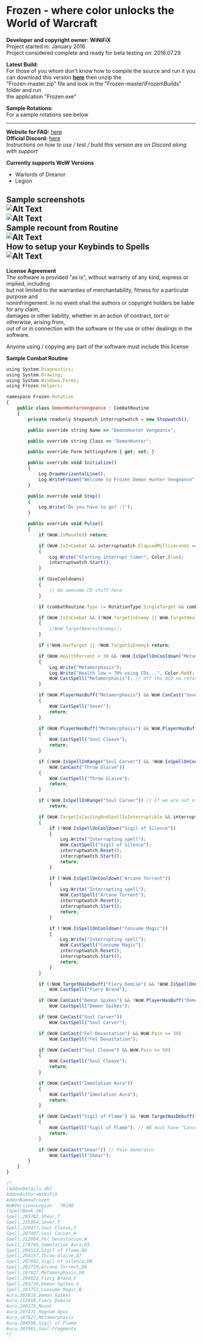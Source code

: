 # Frozen - where color unlocks the World of Warcraft

**Developer and copyright owner: WiNiFiX**<br>
Project started in: January 2016<br>
Project considered complete and ready for beta testing on: 2016.07.29<br>

**Latest Build:**<br>
For those of you whom don't know how to compile the source and run it you can download this version **[here](https://github.com/winifix/Frozen/archive/master.zip)** then unzip the<br> 
"Frozen-master.zip" file and look in the "Frozen-master\Frozen\Builds" folder and run<br> 
the application "Frozen.exe"<br>

**Sample Rotations:**<br>
For a sample rotations see below<br>

---

**Website for FAQ:** [here](http://www.ownedcore.com/forums/world-of-warcraft/world-of-warcraft-bots-programs/wow-bots-questions-requests/542750-pixel-based-bot.html)<br>
**Official Discord:** [here](https://discord.gg/c3Ph5u8)<br>
*Instructions on how to use / test / build this version are on Discord along with support*

**Currently supports WoW Versions**
- Warlords of Dreanor
- Legion

**Sample screenshots**
<br>
![Alt Text](https://raw.githubusercontent.com/winifix/Frozen/master/img/1.png)<br>
![Alt Text](https://raw.githubusercontent.com/winifix/Frozen/master/img/2.png)<br>
**Sample recount from Routine**
<br>
![Alt Text](https://raw.githubusercontent.com/winifix/Frozen/master/img/4.png)<br>
**How to setup your Keybinds to Spells**
<br>
![Alt Text](https://raw.githubusercontent.com/winifix/Frozen/master/img/3.png)<br>
---
**License Agreement**<br>
The software is provided "as is", without warranty of any kind, express or implied, including<br>
but not limited to the warranties of merchantability, fitness for a particular purpose and<br>
noninfringement. In no event shall the authors or copyright holders be liable for any claim,<br>
damages or other liability, whether in an action of contract, tort or otherwise, arising from,<br>
out of or in connection with the software or the use or other dealings in the software.<br>

Anyone using / copying any part of the software must include this license<br>

**Sample Combat Routine**<br>
```javascript
using System.Diagnostics;
using System.Drawing;
using System.Windows.Forms;
using Frozen.Helpers;

namespace Frozen.Rotation
{
    public class DemonHunterVengeance : CombatRoutine
    {
        private readonly Stopwatch interruptwatch = new Stopwatch();

        public override string Name => "DemonHunter Vengeance";

        public override string Class => "DemonHunter";

        public override Form SettingsForm { get; set; }

        public override void Initialize()
        {
            Log.DrawHorizontalLine();
            Log.WriteFrozen("Welcome to Frozen Demon Hunter Vengeance", Color.Black);
        }

        public override void Stop()
        {
			Log.Write("Do you have to go? :(");
        }

        public override void Pulse()
        {
            if (WoW.IsMounted) return;

            if (WoW.IsInCombat && interruptwatch.ElapsedMilliseconds == 0)
            {
                Log.Write("Starting interrupt timer", Color.Blue);
                interruptwatch.Start();
            }

            if (UseCooldowns)
            {
				// Do awesome CD stuff here
            }

            if (combatRoutine.Type != RotationType.SingleTarget && combatRoutine.Type != RotationType.AOE) return;

            if (WoW.IsInCombat && (!WoW.TargetIsEnemy || WoW.TargetHealthPercent == 0))
            {
                //WoW.TargetNearestEnemy();
            }

            if (!WoW.HasTarget || !WoW.TargetIsEnemy) return;

            if (WoW.HealthPercent < 30 && !WoW.IsSpellOnCooldown("Metamorphasis"))
            {
                Log.Write("Metamorphasis");
                Log.Write("Health low < 70% using CDs...", Color.Red);
                WoW.CastSpell("Metamorphasis"); // Off the GCD no return needed
            }

            if (WoW.PlayerHasBuff("Metamorphasis") && WoW.CanCast("Sever"))
            {
                WoW.CastSpell("Sever");
                return;
            }

            if (WoW.PlayerHasBuff("Metamorphasis") && WoW.PlayerHasBuff("Soul Fragments") && WoW.PlayerBuffStacks("Soul Fragments") >= 5 && WoW.Pain >= 50)
            {
                WoW.CastSpell("Soul Cleave");
                return;
            }

            if (!WoW.IsSpellInRange("Soul Carver") && !WoW.IsSpellOnCooldown("Throw Glaive") && WoW.IsSpellInRange("Throw Glaive") &&
                WoW.CanCast("Throw Glaive"))
            {
                WoW.CastSpell("Throw Glaive");
                return;
            }

            if (!WoW.IsSpellInRange("Soul Carver")) // If we are out of melee range return
                return;

            if (WoW.TargetIsCastingAndSpellIsInterruptible && interruptwatch.ElapsedMilliseconds > 1200 && WoW.TargetPercentCast > 70)
            {
                if (!WoW.IsSpellOnCooldown("Sigil of Silence"))
                {
                    Log.Write("Interrupting spell");
                    WoW.CastSpell("Sigil of Silence");
                    interruptwatch.Reset();
                    interruptwatch.Start();
                    return;
                }

                if (!WoW.IsSpellOnCooldown("Arcane Torrent"))
                {
                    Log.Write("Interrupting spell");
                    WoW.CastSpell("Arcane Torrent");
                    interruptwatch.Reset();
                    interruptwatch.Start();
                    return;
                }

                if (!WoW.IsSpellOnCooldown("Consume Magic"))
                {
                    Log.Write("Interrupting spell");
                    WoW.CastSpell("Consume Magic");
                    interruptwatch.Reset();
                    interruptwatch.Start();
                    return;
                }
            }

            if (!WoW.TargetHasDebuff("Fiery Demise") && !WoW.IsSpellOnCooldown("Fiery Brand"))
                WoW.CastSpell("Fiery Brand");

            if (WoW.CanCast("Demon Spikes") && !WoW.PlayerHasBuff("Demon Spikes") && WoW.Pain > 20 && !WoW.PlayerHasBuff("Magnum Opus"))
                WoW.CastSpell("Demon Spikes");

            if (WoW.CanCast("Soul Carver"))
                WoW.CastSpell("Soul Carver");

            if (WoW.CanCast("Fel Devastation") && WoW.Pain >= 30)
                WoW.CastSpell("Fel Devastation");

            if (WoW.CanCast("Soul Cleave") && WoW.Pain >= 50)
            {
                WoW.CastSpell("Soul Cleave");
                return;
            }

            if (WoW.CanCast("Immolation Aura"))
            {
                WoW.CastSpell("Immolation Aura");
                return;
            }

            if (WoW.CanCast("Sigil of Flame") && !WoW.TargetHasDebuff("Sigil of Flame"))
            {
                WoW.CastSpell("Sigil of Flame"); // NB must have "Concentrated Sigil's" talent
                return;
            }

            if (WoW.CanCast("Shear")) // Pain Generator
                WoW.CastSpell("Shear");
        }
    }
}

/*
[AddonDetails.db]
AddonAuthor=WiNiFiX
AddonName=Frozen
WoWVersion=Legion - 70200
[SpellBook.db]
Spell,203782,Shear,T
Spell,235964,Sever,T
Spell,228477,Soul Cleave,Y
Spell,207407,Soul Carver,H
Spell,212084,Fel Devastation,W
Spell,178740,Immolation Aura,D5
Spell,204513,Sigil of Flame,D6
Spell,204157,Throw Glaive,D7
Spell,207682,Sigil of Silence,D8
Spell,202719,Arcane Torrent,D0
Spell,187827,Metamorphasis,D9
Spell,204021,Fiery Brand,F
Spell,203720,Demon Spikes,S
Spell,183752,Consume Magic,B
Aura,203819,Demon Spikes
Aura,212818,Fiery Demise
Aura,200175,Mount
Aura,207472,Magnum Opus
Aura,187827,Metamorphasis
Aura,204598,Sigil of Flame
Aura,203981,Soul Fragments
*/
```
